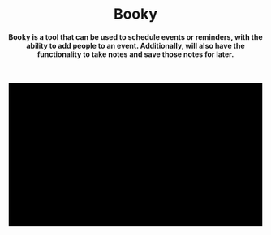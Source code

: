 <h1 align="center">Booky</h1>

<h4 align="center">Booky is a tool that can be used to schedule events or reminders, with the ability to add people to an event. Additionally, will also have the functionality to take notes and save those notes for later. </h4>
<br>
<p align="center">
  <img src="https://github.com/SanusiD/Booky/blob/master/booky.gif" alt="Booky Gif" height="auto" width="500"> 

</p>
